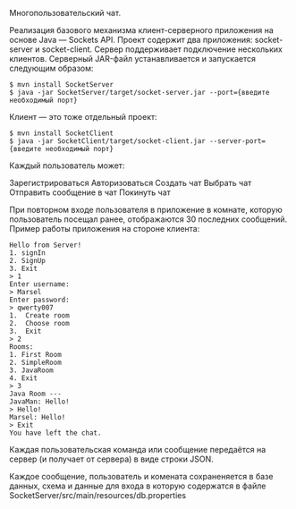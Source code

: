 Многопользовательский чат.

Реализация базового механизма клиент-серверного приложения на основе Java — Sockets API.
Проект содержит два приложения: socket-server и socket-client. Сервер поддерживает подключение нескольких клиентов. Серверный JAR-файл устанавливается и запускается следующим образом:
```
$ mvn install SocketServer
$ java -jar SocketServer/target/socket-server.jar --port={введите необходимый порт}
```
Клиент — это тоже отдельный проект:
```
$ mvn install SocketClient
$ java -jar SocketClient/target/socket-client.jar --server-port={введите необходимый порт}
```

Каждый пользователь может:

Зарегистрироваться
Авторизоваться
Создать чат
Выбрать чат
Отправить сообщение в чат
Покинуть чат

При повторном входе пользователя в приложение в комнате, которую пользователь посещал ранее, отображаются 30 последних сообщений.
Пример работы приложения на стороне клиента:

```
Hello from Server!
1. signIn
2. SignUp
3. Exit
> 1
Enter username:
> Marsel
Enter password:
> qwerty007
1.	Create room
2.	Choose room
3.	Exit
> 2
Rooms:
1. First Room
2. SimpleRoom
3. JavaRoom
4. Exit
> 3
Java Room ---
JavaMan: Hello!
> Hello!
Marsel: Hello!
> Exit
You have left the chat.

```

Каждая пользовательская команда или сообщение передаётся на сервер (и получает от сервера) в виде строки JSON.

Каждое сообщение, пользователь и комената сохраненяется в базе данных, схема и данные для входа в которую содержатся в файле SocketServer/src/main/resources/db.properties